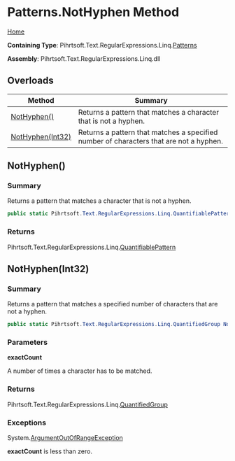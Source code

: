 # Patterns\.NotHyphen Method

[Home](../../../../../../README.md)

**Containing Type**: Pihrtsoft\.Text\.RegularExpressions\.Linq\.[Patterns](../README.md)

**Assembly**: Pihrtsoft\.Text\.RegularExpressions\.Linq\.dll

## Overloads

| Method | Summary |
| ------ | ------- |
| [NotHyphen()](#Pihrtsoft_Text_RegularExpressions_Linq_Patterns_NotHyphen) | Returns a pattern that matches a character that is not a hyphen\. |
| [NotHyphen(Int32)](#Pihrtsoft_Text_RegularExpressions_Linq_Patterns_NotHyphen_System_Int32_) | Returns a pattern that matches a specified number of characters that are not a hyphen\. |

## NotHyphen\(\) <a name="Pihrtsoft_Text_RegularExpressions_Linq_Patterns_NotHyphen"></a>

### Summary

Returns a pattern that matches a character that is not a hyphen\.

```csharp
public static Pihrtsoft.Text.RegularExpressions.Linq.QuantifiablePattern NotHyphen()
```

### Returns

Pihrtsoft\.Text\.RegularExpressions\.Linq\.[QuantifiablePattern](../../QuantifiablePattern/README.md)

## NotHyphen\(Int32\) <a name="Pihrtsoft_Text_RegularExpressions_Linq_Patterns_NotHyphen_System_Int32_"></a>

### Summary

Returns a pattern that matches a specified number of characters that are not a hyphen\.

```csharp
public static Pihrtsoft.Text.RegularExpressions.Linq.QuantifiedGroup NotHyphen(int exactCount)
```

### Parameters

**exactCount**

A number of times a character has to be matched\.

### Returns

Pihrtsoft\.Text\.RegularExpressions\.Linq\.[QuantifiedGroup](../../QuantifiedGroup/README.md)

### Exceptions

System\.[ArgumentOutOfRangeException](https://docs.microsoft.com/en-us/dotnet/api/system.argumentoutofrangeexception)

**exactCount** is less than zero\.

